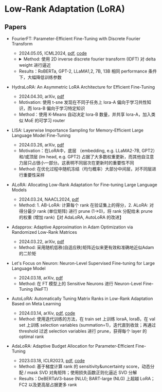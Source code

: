 
# Low-Rank Adaptation (LoRA)

## Papers

- FourierFT: Parameter-Efficient Fine-Tuning with Discrete Fourier Transform
    - 2024.05.05, ICML2024, [pdf](https://arxiv.org/abs/2405.03003), [code](https://github.com/Chaos96/fourierft)
    - <details>
        <summary>Method: 使用 2D inverse discrete fourier transform (IDFT) 对 delta weight 进行逼近</summary>
        <img src="https://x1a-alioss.oss-cn-shenzhen.aliyuncs.com/SnippetsLab/202405132255433.png"/>
        </details>
    - Results：RoBERTa, GPT-2, LLaMA1,2, 7B, 13B 相同 performance 条件下，大幅降低训练参数

- HydraLoRA: An Asymmetric LoRA Architecture for Efficient Fine-Tuning
    - 2024.04.30, arXiv, [pdf](https://arxiv.org/abs/2404.19245)
    - Motivation: 使用 t-sne 发现在不同子任务上 lora-A 偏向于学习共性知识，而 lora-B 偏向于学习特定知识
    - Method：使用 K-Means 自动决定 lora-B 数量，并共享 lora-A，加入类似 MoE 的可学习 router

- LISA: Layerwise Importance Sampling for Memory-Efficient Large Language Model Fine-Tuning
    - 2024.03.26, arXiv, [pdf](https://arxiv.org/abs/2403.17919)
    - Motivation：在LoRA中，底层 （embedding, e.g. LLaMA2-7B, GPT2）和/或顶层 (lm head, e.g. GPT2) 占据了大多数权重更新，而其他自注意力层只占很小一部分。这表明不同层次在更新时的重要性不同
    - Method: 在优化过程中随机冻结（均匀概率）大部分中间层，对不同层进行重要性采样

- ALoRA: Allocating Low-Rank Adaptation for Fine-tuning Large Language Models
    - 2024.03.24, NAACL2024, [pdf](https://arxiv.org/abs/2403.16187)
    - Method: 1. AB-LoRA: 计算每个 rank 在验证集上的得分，2. ALoRA: 对得分最少 rank (单位矩阵) 进行 prune (1->0)，将 rank 分配给未 prune 的权重 (增加 rank)【对 AdaLoRA, AutoLoRA 的改进】

- Adapprox: Adaptive Approximation in Adam Optimization via Randomized Low-Rank Matrices
    - 2024.03.22, arXiv, [pdf](https://arxiv.org/abs/2403.14958)
    - Method: 采用随机低秩(自适应秩)矩阵近似来更有效和准确地近似Adam的二阶矩

- Let's Focus on Neuron: Neuron-Level Supervised Fine-tuning for Large Language Model
    - 2024.03.18, arXiv, [pdf](https://arxiv.org/abs/2403.11621)
  - Method: 在 FT 模型上的 Sensitive Neurons 进行  Neuron-Level Fine-Tuning (NeFT)

- AutoLoRA: Automatically Tuning Matrix Ranks in Low-Rank Adaptation Based on Meta Learning
    - 2024.03.14, arXiv, [pdf](https://arxiv.org/abs/2403.09113), [code](https://github.com/ruz048/AutoLoRA)
    - Method: 使用迭代训练的方法，在 train set 上训练 loraA, loraB，在 val set 上训练 selection variables (summation=1)，迭代直到收敛；再通过 threshold 过滤 selection variables 进行 prune，获得每个 layer 的 optimal rank

- AdaLoRA: Adaptive Budget Allocation for Parameter-Efficient Fine-Tuning
    - 2023.03.18, ICLR2023, [pdf](https://arxiv.org/pdf/2303.10512.pdf), [code](https://arxiv.org/pdf/2303.10512.pdf)
    - Method: 基于梯度计算 rank 的 sensitivity&uncertainty score，动态分配 / mask SVD 对角矩阵；使用损失函数正则化逼近 SVD 分解
    - Results：DeBERTaV3-base (NLU); BART-large (NLG) 上超越 LoRA；FC2 以及更高层占据更多 rank